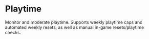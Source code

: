 # Playtime
Monitor and moderate playtime. Supports weekly playtime caps and automated weekly resets, as well as manual in-game resets/playtime checks.
